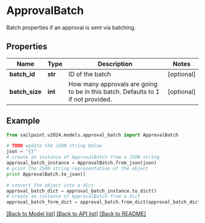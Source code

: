 # ApprovalBatch

Batch properties if an approval is sent via batching.

## Properties

Name | Type | Description | Notes
------------ | ------------- | ------------- | -------------
**batch_id** | **str** | ID of the batch | [optional] 
**batch_size** | **int** | How many approvals are going to be in this batch. Defaults to 1 if not provided. | [optional] 

## Example

```python
from sailpoint.v2024.models.approval_batch import ApprovalBatch

# TODO update the JSON string below
json = "{}"
# create an instance of ApprovalBatch from a JSON string
approval_batch_instance = ApprovalBatch.from_json(json)
# print the JSON string representation of the object
print ApprovalBatch.to_json()

# convert the object into a dict
approval_batch_dict = approval_batch_instance.to_dict()
# create an instance of ApprovalBatch from a dict
approval_batch_form_dict = approval_batch.from_dict(approval_batch_dict)
```
[[Back to Model list]](../README.md#documentation-for-models) [[Back to API list]](../README.md#documentation-for-api-endpoints) [[Back to README]](../README.md)



